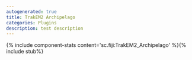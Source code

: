 ```yaml
---
autogenerated: true
title: TrakEM2 Archipelago
categories: Plugins
description: test description
---
```


{% include component-stats content='sc.fiji:TrakEM2\_Archipelago' %}{% include stub%}



